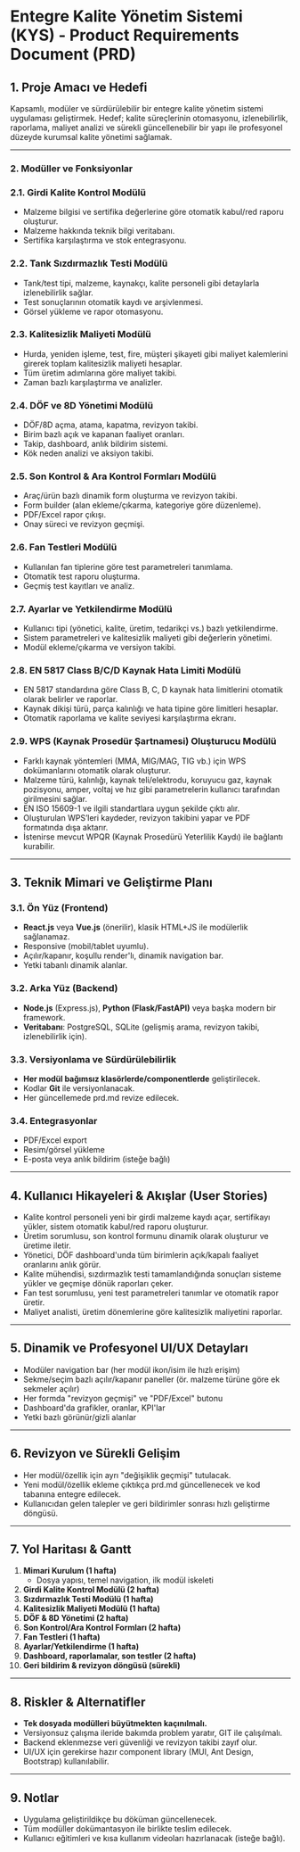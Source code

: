 # Entegre Kalite Yönetim Sistemi (KYS) - Product Requirements Document (PRD)

## 1. Proje Amacı ve Hedefi

Kapsamlı, modüler ve sürdürülebilir bir entegre kalite yönetim sistemi uygulaması geliştirmek. 
Hedef; kalite süreçlerinin otomasyonu, izlenebilirlik, raporlama, maliyet analizi ve sürekli güncellenebilir bir yapı ile profesyonel düzeyde kurumsal kalite yönetimi sağlamak.

---

### 2. Modüller ve Fonksiyonlar

### 2.1. Girdi Kalite Kontrol Modülü
- Malzeme bilgisi ve sertifika değerlerine göre otomatik kabul/red raporu oluşturur.
- Malzeme hakkında teknik bilgi veritabanı.
- Sertifika karşılaştırma ve stok entegrasyonu.

### 2.2. Tank Sızdırmazlık Testi Modülü
- Tank/test tipi, malzeme, kaynakçı, kalite personeli gibi detaylarla izlenebilirlik sağlar.
- Test sonuçlarının otomatik kaydı ve arşivlenmesi.
- Görsel yükleme ve rapor otomasyonu.

### 2.3. Kalitesizlik Maliyeti Modülü
- Hurda, yeniden işleme, test, fire, müşteri şikayeti gibi maliyet kalemlerini girerek toplam kalitesizlik maliyeti hesaplar.
- Tüm üretim adımlarına göre maliyet takibi.
- Zaman bazlı karşılaştırma ve analizler.

### 2.4. DÖF ve 8D Yönetimi Modülü
- DÖF/8D açma, atama, kapatma, revizyon takibi.
- Birim bazlı açık ve kapanan faaliyet oranları.
- Takip, dashboard, anlık bildirim sistemi.
- Kök neden analizi ve aksiyon takibi.

### 2.5. Son Kontrol & Ara Kontrol Formları Modülü
- Araç/ürün bazlı dinamik form oluşturma ve revizyon takibi.
- Form builder (alan ekleme/çıkarma, kategoriye göre düzenleme).
- PDF/Excel rapor çıkışı.
- Onay süreci ve revizyon geçmişi.

### 2.6. Fan Testleri Modülü
- Kullanılan fan tiplerine göre test parametreleri tanımlama.
- Otomatik test raporu oluşturma.
- Geçmiş test kayıtları ve analiz.

### 2.7. Ayarlar ve Yetkilendirme Modülü
- Kullanıcı tipi (yönetici, kalite, üretim, tedarikçi vs.) bazlı yetkilendirme.
- Sistem parametreleri ve kalitesizlik maliyeti gibi değerlerin yönetimi.
- Modül ekleme/çıkarma ve versiyon takibi.

### 2.8. EN 5817 Class B/C/D Kaynak Hata Limiti Modülü
- EN 5817 standardına göre Class B, C, D kaynak hata limitlerini otomatik olarak belirler ve raporlar.
- Kaynak dikişi türü, parça kalınlığı ve hata tipine göre limitleri hesaplar.
- Otomatik raporlama ve kalite seviyesi karşılaştırma ekranı.

### 2.9. WPS (Kaynak Prosedür Şartnamesi) Oluşturucu Modülü
- Farklı kaynak yöntemleri (MMA, MIG/MAG, TIG vb.) için WPS dokümanlarını otomatik olarak oluşturur.
- Malzeme türü, kalınlığı, kaynak teli/elektrodu, koruyucu gaz, kaynak pozisyonu, amper, voltaj ve hız gibi parametrelerin kullanıcı tarafından girilmesini sağlar.
- EN ISO 15609-1 ve ilgili standartlara uygun şekilde çıktı alır.
- Oluşturulan WPS’leri kaydeder, revizyon takibini yapar ve PDF formatında dışa aktarır.
- İstenirse mevcut WPQR (Kaynak Prosedürü Yeterlilik Kaydı) ile bağlantı kurabilir.

---

## 3. Teknik Mimari ve Geliştirme Planı

### 3.1. Ön Yüz (Frontend)
- **React.js** veya **Vue.js** (önerilir), klasik HTML+JS ile modülerlik sağlanamaz.
- Responsive (mobil/tablet uyumlu).
- Açılır/kapanır, koşullu render'lı, dinamik navigation bar.
- Yetki tabanlı dinamik alanlar.

### 3.2. Arka Yüz (Backend)
- **Node.js** (Express.js), **Python (Flask/FastAPI)** veya başka modern bir framework.
- **Veritabanı**: PostgreSQL, SQLite (gelişmiş arama, revizyon takibi, izlenebilirlik için).

### 3.3. Versiyonlama ve Sürdürülebilirlik
- **Her modül bağımsız klasörlerde/componentlerde** geliştirilecek.
- Kodlar **Git** ile versiyonlanacak.
- Her güncellemede prd.md revize edilecek.

### 3.4. Entegrasyonlar
- PDF/Excel export
- Resim/görsel yükleme
- E-posta veya anlık bildirim (isteğe bağlı)

---

## 4. Kullanıcı Hikayeleri & Akışlar (User Stories)

- Kalite kontrol personeli yeni bir girdi malzeme kaydı açar, sertifikayı yükler, sistem otomatik kabul/red raporu oluşturur.
- Üretim sorumlusu, son kontrol formunu dinamik olarak oluşturur ve üretime iletir.
- Yönetici, DÖF dashboard'unda tüm birimlerin açık/kapalı faaliyet oranlarını anlık görür.
- Kalite mühendisi, sızdırmazlık testi tamamlandığında sonuçları sisteme yükler ve geçmişe dönük raporları çeker.
- Fan test sorumlusu, yeni test parametreleri tanımlar ve otomatik rapor üretir.
- Maliyet analisti, üretim dönemlerine göre kalitesizlik maliyetini raporlar.

---

## 5. Dinamik ve Profesyonel UI/UX Detayları

- Modüler navigation bar (her modül ikon/isim ile hızlı erişim)
- Sekme/seçim bazlı açılır/kapanır paneller (ör. malzeme türüne göre ek sekmeler açılır)
- Her formda "revizyon geçmişi" ve "PDF/Excel" butonu
- Dashboard'da grafikler, oranlar, KPI'lar
- Yetki bazlı görünür/gizli alanlar

---

## 6. Revizyon ve Sürekli Gelişim

- Her modül/özellik için ayrı "değişiklik geçmişi" tutulacak.
- Yeni modül/özellik ekleme çıktıkça prd.md güncellenecek ve kod tabanına entegre edilecek.
- Kullanıcıdan gelen talepler ve geri bildirimler sonrası hızlı geliştirme döngüsü.

---

## 7. Yol Haritası & Gantt

1. **Mimari Kurulum (1 hafta)**
   - Dosya yapısı, temel navigation, ilk modül iskeleti
2. **Girdi Kalite Kontrol Modülü (2 hafta)**
3. **Sızdırmazlık Testi Modülü (1 hafta)**
4. **Kalitesizlik Maliyeti Modülü (1 hafta)**
5. **DÖF & 8D Yönetimi (2 hafta)**
6. **Son Kontrol/Ara Kontrol Formları (2 hafta)**
7. **Fan Testleri (1 hafta)**
8. **Ayarlar/Yetkilendirme (1 hafta)**
9. **Dashboard, raporlamalar, son testler (2 hafta)**
10. **Geri bildirim & revizyon döngüsü (sürekli)**

---

## 8. Riskler & Alternatifler

- **Tek dosyada modülleri büyütmekten kaçınılmalı.**
- Versiyonsuz çalışma ileride bakımda problem yaratır, GIT ile çalışılmalı.
- Backend eklenmezse veri güvenliği ve revizyon takibi zayıf olur.
- UI/UX için gerekirse hazır component library (MUI, Ant Design, Bootstrap) kullanılabilir.

---

## 9. Notlar

- Uygulama geliştirildikçe bu döküman güncellenecek.
- Tüm modüller dokümantasyon ile birlikte teslim edilecek.
- Kullanıcı eğitimleri ve kısa kullanım videoları hazırlanacak (isteğe bağlı). 